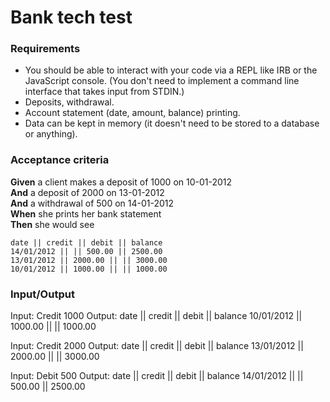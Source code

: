 # Bank tech test

### Requirements 
* You should be able to interact with your code via a REPL like IRB or the JavaScript console.  (You don't need to implement a command line interface that takes input from STDIN.)
* Deposits, withdrawal.
* Account statement (date, amount, balance) printing.
* Data can be kept in memory (it doesn't need to be stored to a database or anything).

### Acceptance criteria
**Given** a client makes a deposit of 1000 on 10-01-2012  
**And** a deposit of 2000 on 13-01-2012  
**And** a withdrawal of 500 on 14-01-2012  
**When** she prints her bank statement  
**Then** she would see

```
date || credit || debit || balance
14/01/2012 || || 500.00 || 2500.00
13/01/2012 || 2000.00 || || 3000.00
10/01/2012 || 1000.00 || || 1000.00
```

### Input/Output
Input:
Credit 1000
Output:
date || credit || debit || balance
10/01/2012 || 1000.00 || || 1000.00

Input:
Credit 2000
Output:
date || credit || debit || balance
13/01/2012 || 2000.00 || || 3000.00

Input:
Debit 500
Output:
date || credit || debit || balance
14/01/2012 || || 500.00 || 2500.00
